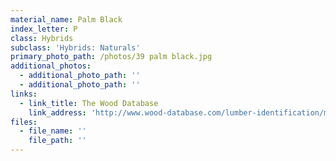 ```yaml
---
material_name: Palm Black
index_letter: P
class: Hybrids
subclass: 'Hybrids: Naturals'
primary_photo_path: /photos/39 palm black.jpg
additional_photos:
  - additional_photo_path: ''
  - additional_photo_path: ''
links:
  - link_title: The Wood Database
    link_address: 'http://www.wood-database.com/lumber-identification/monocots/black-palm/'
files:
  - file_name: ''
    file_path: ''
---
```


